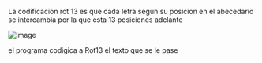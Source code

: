 La codificacion rot 13 es que cada letra segun su posicion en el abecedario se intercambia por la que esta 13 posiciones adelante

![image](https://github.com/Rhema1517/CodificadorRot13/assets/111716153/62dcd6d1-0604-4e83-89f4-001725485c10)

el programa codigica a Rot13 el texto que se le pase
